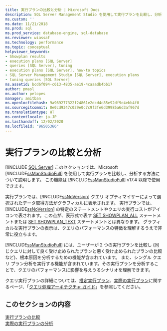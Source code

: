 ```yaml
---
title: 実行プランの比較と分析 | Microsoft Docs
description: SQL Server Management Studio を使用して実行プランを比較し、分析する方法について説明します。 実行プランには、クエリ オプティマイザーのデータ取得方法が表示されます。
ms.custom: ''
ms.date: 11/21/2018
ms.prod: sql
ms.prod_service: database-engine, sql-database
ms.reviewer: wiassaf
ms.technology: performance
ms.topic: conceptual
helpviewer_keywords:
- Showplan results
- execution plans [SQL Server]
- queries [SQL Server], tuning
- execution plans [SQL Server], how-to topics
- SQL Server Management Studio [SQL Server], execution plans
- tuning queries [SQL Server]
ms.assetid: bcd6f094-c613-4835-ae19-4caaadb4bb17
author: pmasl
ms.author: pelopes
manager: amitban
ms.openlocfilehash: 9a969277322f24861e2dcd4c85e92df9e4ebb4f0
ms.sourcegitcommit: 0e0cd9347c029e0c7c9f3fe6d39985a6d3af967d
ms.translationtype: HT
ms.contentlocale: ja-JP
ms.lasthandoff: 12/02/2020
ms.locfileid: "96505366"
---
```

# <a name="compare-and-analyze-execution-plans"></a>実行プランの比較と分析
 [!INCLUDE [SQL Server](../../includes/applies-to-version/sqlserver.md)]
このセクションでは、Microsoft [!INCLUDE[ssManStudioFull](../../includes/ssmanstudiofull-md.md)] を使用して実行プランを比較し、分析する方法について説明します。 この機能は [!INCLUDE[ssManStudioFull](../../includes/ssmanstudiofull-md.md)] v17.4 以降で使用できます。  
  
実行プランでは、[!INCLUDE[ssNoVersion](../../includes/ssnoversion-md.md)] クエリ オプティマイザーによって選択されたデータ取得方法がグラフィカルに表示されます。 実行プランでは、[!INCLUDE[ssNoVersion](../../includes/ssnoversion-md.md)] の特定のステートメントやクエリの実行コストがアイコンで表されます。この点が、表形式で表す [SET SHOWPLAN_ALL](../../t-sql/statements/set-showplan-all-transact-sql.md) ステートメントまたは [SET SHOWPLAN_TEXT](../../t-sql/statements/set-showplan-text-transact-sql.md) ステートメントとは異なります。 グラフィカルな実行プランの表示は、クエリのパフォーマンスの特徴を理解するうえで非常に役立ちます。 

[!INCLUDE[ssManStudioFull](../../includes/ssmanstudiofull-md.md)] には、ユーザーが 2 つの実行プランを比較し (同じクエリに対して良く受け止められたプランと悪く受け止められたプランの比較など)、根本原因を分析するための機能が含まれています。 また、シングル クエリ プラン分析を実行する機能が含まれています。その実行プランを分析することで、クエリのパフォーマンスに影響を与えうるシナリオを理解できます。

クエリ実行プランの詳細については、[推定実行プラン](../../relational-databases/performance/display-the-estimated-execution-plan.md)、[実際の実行プラン](../../relational-databases/performance/display-an-actual-execution-plan.md)に関するページ、「[クエリ処理アーキテクチャ ガイド](../../relational-databases/query-processing-architecture-guide.md)」を参照してください。
  
## <a name="in-this-section"></a>このセクションの内容  
[実行プランの比較](../../relational-databases/performance/display-the-estimated-execution-plan.md)     
[実際の実行プランの分析](../../relational-databases/performance/display-an-actual-execution-plan.md)      
  
